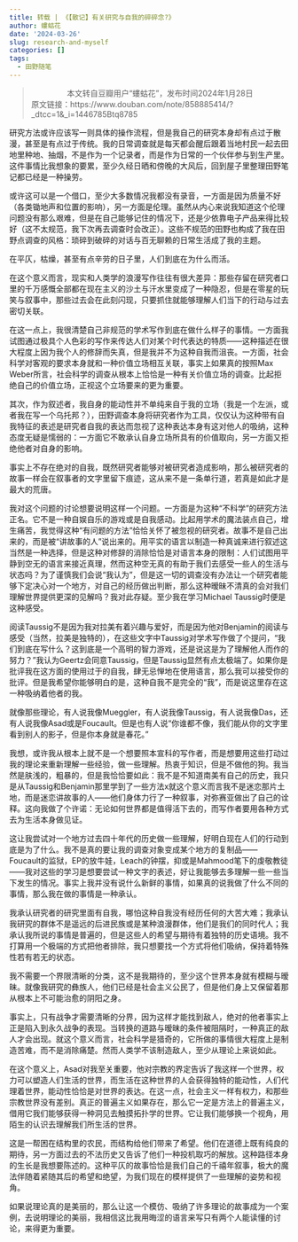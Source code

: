 ```yaml
---
title: 转载 | 《【散记】有关研究与自我的碎碎念?》
author: 螻蛄花
date: '2024-03-26'
slug: research-and-myself
categories: []
tags:
  - 田野随笔
---
```


> <center>本文转自豆瓣用户“螻蛄花”，发布时间2024年1月28日</center>  
> 原文链接：https://www.douban.com/note/858885414/?_dtcc=1&_i=1446785Btq8785

研究方法或许应该写一则具体的操作流程，但是我自己的研究本身却有点过于散漫，甚至是有点过于传统。我的日常调查就是每天都会醒后跟着当地村民一起去田地里种地、抽烟，不是作为一个记录者，而是作为日常的一个伙伴参与到生产里。这件事情比我想象的要累，至少久经日晒和傍晚的大风后，回到屋子里整理田野笔记都已经是一种操劳。

或许这可以是一个借口，至少大多数情况我都没有录音，一方面是因为质量不好（各类锄地声和位置的影响），另一方面是伦理。虽然从内心来说我知道这个伦理问题没有那么艰难，但是在自己能够记住的情况下，还是少依靠电子产品来得比较好（这不太规范，我下次再去调查时会改正）。这些不规范的田野也构成了我在田野点调查的风格：琐碎到破碎的对话与百无聊赖的日常生活成了我的主题。

在平仄，枯燥，甚至有点辛劳的日子里，人们到底在为什么而活。

在这个意义而言，现实和人类学的浪漫写作往往有很大差异：那些存留在研究者口里的千万感慨全部都在现在主义的沙土与汗水里变成了一种隐忍，但是在零星的玩笑与叙事中，那些过去会在此刻闪现，只要抓住就能够理解人们当下的行动与过去密切关联。

在这一点上，我很清楚自己非规范的学术写作到底在做什么样子的事情。一方面我试图通过极具个人色彩的写作来传达人们对某个时代表达的特质——这种描述在很大程度上因为我个人的修辞而失真，但是我并不为这种自我而沮丧。一方面，社会科学对客观的要求本身就和一种价值立场相互关联，事实上如果真的按照Max Weber所言，社会科学的调查从根本上恰恰是一种有关价值立场的调查。比起拒绝自己的价值立场，正视这个立场要来的更为重要。

其次，作为叙述者，我自身的能动性并不单纯来自于我的立场（我是一个左派，或者我在写一个乌托邦？），田野调查本身将研究者作为工具，仅仅认为这种带有自我特征的表述是研究者自我的表达而忽视了这种表达本身有这对他人的吸纳，这种态度无疑是懦弱的：一方面它不敢承认自身立场所具有的价值取向，另一方面又拒绝他者对自身的影响。

事实上不存在绝对的自我，既然研究者能够对被研究者造成影响，那么被研究者的故事一样会在叙事者的文字里留下痕迹，这从来不是一条单行道，若真是如此才是最大的荒唐。

我对这个问题的讨论想要说明这样一个问题。一方面是为这种“不科学”的研究方法正名。它不是一种自娱自乐的游戏或是自我感动。比起用学术的魔法装点自己，增生痛苦，我觉得这种“有问题的方法”恰恰关怀了被忽视的研究者。故事不是自己出来的，而是被“讲故事的人”说出来的。用平实的语言以制造一种真诚来进行叙述这当然是一种选择，但是这种对修辞的消除恰恰是对语言本身的限制：人们试图用平静到空无的语言来接近真理，然而这种空无真的有助于我们去感受一些人的生活与状态吗？为了谨慎我们会说“我认为”，但是这一切的调查没有办法让一个研究者能够下定决心对一个地方，对自己的经历做出判断，那么这种暧昧不清真的会对我们理解世界提供更深的见解吗？我对此存疑。至少我在学习Michael Taussig时便是这种感受。

阅读Taussig不是因为我对拉美有着兴趣与爱好，而是因为他对Benjamin的阅读与感受（当然，拉美是独特的），在这些文字中Taussig对学术写作做了个提问，“我们到底在写什么？这到底是一个高明的智力游戏，还是说这是为了理解他人而作的努力？”我认为Geertz会同意Taussig，但是Taussig显然有点太极端了。如果你是批评我在这方面的使用过于的自我，肆无忌惮地在使用语言，那么我可以接受你的批评。但是我希望你能够明白的是，这种自我不是完全的“我”，而是说这里存在这一种吸纳着他者的我。

就像那些理论，有人说我像Mueggler，有人说我像Taussig，有人说我像Das，还有人说我像Asad或是Foucault。但是也有人说“你谁都不像，我们能从你的文字里看到别人的影子，但是你本身就是春花。”

我想，或许我从根本上就不是一个想要照本宣科的写作者，而是想要用这些打动过我的理论来重新理解一些经验，做一些理解。热衷于知识，但是不做他的狗。我当然是肤浅的，粗暴的，但是我恰恰要如此：我不是不知道南美有自己的历史，我只是从Taussig和Benjamin那里学到了一些方法x就这个意义而言我不是迷恋那片土地，而是迷恋讲故事的人——他们身体力行了一种叙事，对弥赛亚做出了自己的诠释。这向我做了个许诺：无论如何世界都是值得活下去的，而写作者要用各种方式去为生活本身做见证。

这让我尝试对一个地方过去四十年代的历史做一些理解，好明白现在人们的行动到底是为了什么。我不是真的要让我的调查对象变成某个地方的复制品——Foucault的监狱，EP的放牛娃，Leach的钟摆，抑或是Mahmood笔下的虔敬教徒——我对这些的学习是想要尝试一种文字的表述，好让我能够去多理解一些一些当下发生的情况。事实上我并没有说什么新鲜的事情，如果真的说我做了什么不同的事情，那么我在做的事情是一种承认。

我承认研究者的研究里面有自我，哪怕这种自我没有经历任何的大苦大难；我承认我研究的群体不是遥远的后进民族或是某种浪漫群体，他们是我们的同时代人；我承认我所说的事情是普遍的，但是这些人的希望与期待有着独特的历史语境。我不打算用一个极端的方式把他者排除，我只想要找一个方式将他们吸纳，保持着特殊性若有若无的状态。

我不需要一个界限清晰的分类，这不是我期待的，至少这个世界本身就有模糊与暧昧。就像我研究的彝族人，他们已经是社会主义公民了，但是他们身上又保留着那从根本上不可能治愈的阴阳之身。

事实上，只有战争才需要清晰的分界，因为这样才能找到敌人，绝对的他者事实上正是陷入到永久战争的表现。当转换的道路与暧昧的条件被阻隔时，一种真正的敌人才会出现。就这个意义而言，社会科学是猎奇的，它所做的事情很大程度上是制造苦难，而不是消除痛楚。然而人类学不该制造敌人，至少从理论上来说如此。

在这个意义上，Asad对我至关重要，他对宗教的界定告诉了我这样一个世界，权力可以塑造人们生活的世界，而生活在这种世界的人会获得独特的能动性，人们代理着世界，能动性恰恰是对世界的表达。在这一点，社会主义一样有权力，和那些宗教世界没有差别。真正的普遍主义如果存在，那么它一定是方法上的普遍主义，借用它我们能够获得一种洞见去触摸拓扑学的世界。它让我们能够换一个视角，用陌生的认识去理解我们所生活的世界。

这是一帮困在结构里的农民，而结构给他们带来了希望。他们在道德上既有纯良的期待，另一方面过去的不法历史又告诉了他们一种投机取巧的解放。这种路径本身的生长是我想要陈述的。这种平仄的故事恰恰是我们自己的千禧年叙事，极大的魔法伴随着紧随其后的希望和绝望，为我们现在的模样提供了一些理解的姿势和视角。

如果说理论真的是美丽的，那么让这一个模仿、吸纳了许多理论的故事成为一个案例，去说明理论的美丽，我相信这比我用晦涩的语言来写只有两个人能读懂的讨论，来得更为重要。